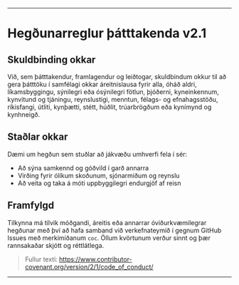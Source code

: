 -----
# Hegðunarreglur þátttakenda v2.1

## Skuldbinding okkar
Við, sem þátttakendur, framlagendur og leiðtogar, skuldbindum okkur til að gera þátttöku í samfélagi okkar áreitnislausa fyrir alla, óháð aldri, líkamsbyggingu, sýnilegri eða ósýnilegri fötlun, þjóðerni, kyneinkennum, kynvitund og tjáningu, reynslustigi, menntun, félags- og efnahagsstöðu, ríkisfangi, útliti, kynþætti, stétt, húðlit, trúarbrögðum eða kynímynd og kynhneigð.

## Staðlar okkar
Dæmi um hegðun sem stuðlar að jákvæðu umhverfi fela í sér:
- Að sýna samkennd og góðvild í garð annarra
- Virðing fyrir ólíkum skoðunum, sjónarmiðum og reynslu
- Að veita og taka á móti uppbyggilegri endurgjöf af reisn

## Framfylgd
Tilkynna má tilvik móðgandi, áreitis eða annarrar óviðurkvæmilegrar hegðunar með því að hafa samband við verkefnateymið í gegnum GitHub Issues með merkimiðanum `coc`. Öllum kvörtunum verður sinnt og þær rannsakaðar skjótt og réttlátlega.

> Fullur texti: https://www.contributor-covenant.org/version/2/1/code_of_conduct/ 
-----